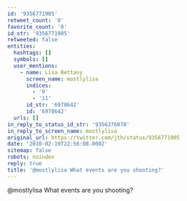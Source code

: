 ```yaml
---
id: '9356771905'
retweet_count: '0'
favorite_count: '0'
id_str: '9356771905'
retweeted: false
entities:
  hashtags: []
  symbols: []
  user_mentions:
    - name: Lisa Bettany
      screen_name: mostlylisa
      indices:
        - '0'
        - '11'
      id_str: '6978642'
      id: '6978642'
  urls: []
in_reply_to_status_id_str: '9356376078'
in_reply_to_screen_name: mostlylisa
original_url: https://twitter.com/jth/status/9356771905
date: '2010-02-19T22:56:08.000Z'
sitemap: false
robots: noindex
reply: true
title: '@mostlylisa What events are you shooting?'
---
```


@mostlylisa What events are you shooting?